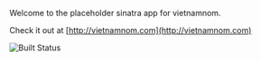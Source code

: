 Welcome to the placeholder sinatra app for vietnamnom.

Check it out at [http://vietnamnom.com](http://vietnamnom.com)

![Built Status](https://codeship.io/projects/8aacfd80-d159-0131-3e06-7e9211fe563d/status "Build Status at CodeShip.io")


